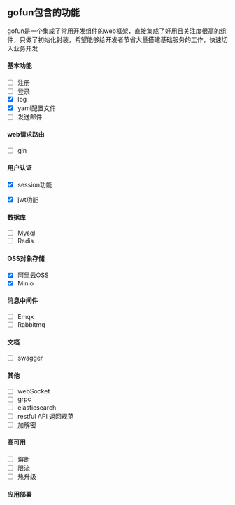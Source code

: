 ## gofun包含的功能
gofun是一个集成了常用开发组件的web框架，直接集成了好用且关注度很高的组件，只做了初始化封装，希望能够给开发者节省大量搭建基础服务的工作，快速切入业务开发

#### 基本功能
- [ ] 注册
- [ ] 登录
- [X] log
- [X] yaml配置文件
- [ ] 发送邮件

#### web请求路由
- [ ] gin

#### 用户认证
- [X] session功能
- [X] jwt功能


#### 数据库
- [ ] Mysql
- [ ] Redis

#### OSS对象存储
- [X] 阿里云OSS
- [X] Minio

#### 消息中间件
- [ ] Emqx
- [ ] Rabbitmq

#### 文档
- [ ] swagger

#### 其他
- [ ] webSocket
- [ ] grpc
- [ ] elasticsearch
- [ ] restful API 返回规范
- [ ] 加解密

#### 高可用
- [ ] 熔断
- [ ] 限流
- [ ] 热升级

#### 应用部署

